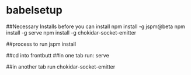 # babelsetup
##Necessary Installs before you can install
npm install -g jspm@beta
npm install -g serve
npm install -g chokidar-socket-emitter

##process to run
jspm install

##cd into frontbutt
##in one tab run:
serve

##in another tab run
chokidar-socket-emitter
